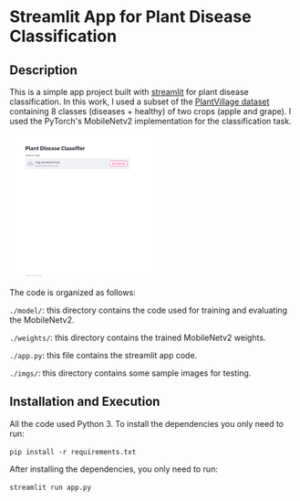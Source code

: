 # Streamlit App for Plant Disease Classification

## Description

This is a simple app project built with [streamlit](https://streamlit.io/) for plant disease classification. In this work, I used a subset of the [PlantVillage dataset](https://www.kaggle.com/emmarex/plantdisease) containing 8 classes (diseases + healthy) of two crops (apple and grape). I used the PyTorch's MobileNetv2 implementation for the classification task. 

<img src="imgs/app.gif" width="50%" height="50%"/>

The code is organized as follows:

```./model/```: this directory contains the code used for training and evaluating the MobileNetv2.

```./weights/```: this directory contains the trained MobileNetv2 weights.

```./app.py```: this file contains the streamlit app code.

`./imgs/`: this directory contains some sample images for testing.

## Installation and Execution

All the code used Python 3. To install the dependencies you only need to run: 

 `pip install -r requirements.txt`

After installing the dependencies, you only need to run:

`streamlit run app.py`





